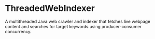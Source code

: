 # ThreadedWebIndexer
A multithreaded Java web crawler and indexer that fetches live webpage content and searches for target keywords using producer-consumer concurrency.
